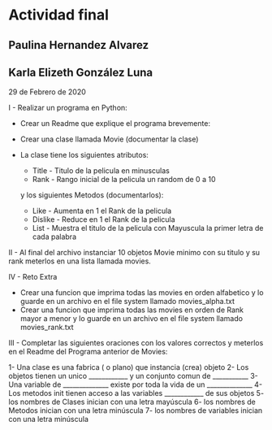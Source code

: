 # Actividad final 
## Paulina Hernandez Alvarez
## Karla Elizeth González Luna
29 de Febrero de 2020

I - Realizar un programa en Python:
- Crear un Readme que explique el programa brevemente:

- Crear una clase llamada Movie (documentar la clase)
- La clase tiene los siguientes atributos:
  - Title - Titulo de la pelicula en minusculas
  - Rank - Rango inicial de la pelicula un random de 0 a 10

  y los siguientes Metodos (documentarlos):
  - Like - Aumenta en 1 el Rank de la pelicula 
  - Dislike - Reduce en 1 el Rank de la pelicula
  - List - Muestra el titulo de la pelicula con Mayuscula la primer letra de cada palabra
  

II - Al final del archivo instanciar 10 objetos Movie minimo con su titulo y su rank meterlos en una lista llamada movies.

IV - Reto Extra
- Crear una funcion que imprima todas las movies en orden alfabetico y lo guarde en un archivo en el file system llamado movies_alpha.txt
- Crear una funcion que imprima todas las movies en orden de Rank mayor a menor y lo guarde en un archivo en el file system llamado movies_rank.txt
  
III - Completar las siguientes oraciones con los valores correctos y meterlos en el Readme del Programa anterior de Movies:

1- Una clase es una fabrica ( o plano) que instancia (crea) objeto
2- Los objetos tienen un unico ____________ y un conjunto comun de ___________
3- Una variable de ______________ existe por toda la vida de un ______________
4- Los metodos init tienen acceso a las variables ____________ de sus objetos
5- los nombres de Clases inician con una letra mayúscula
6- los nombres de Metodos inician con una letra minúscula
7- los nombres de variables inician con una letra minúscula
